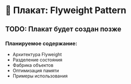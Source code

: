 # 🦋 Плакат: Flyweight Pattern

## TODO: Плакат будет создан позже

### Планируемое содержание:
- Архитектура Flyweight
- Разделение состояния
- Фабрика объектов
- Оптимизация памяти
- Примеры использования
